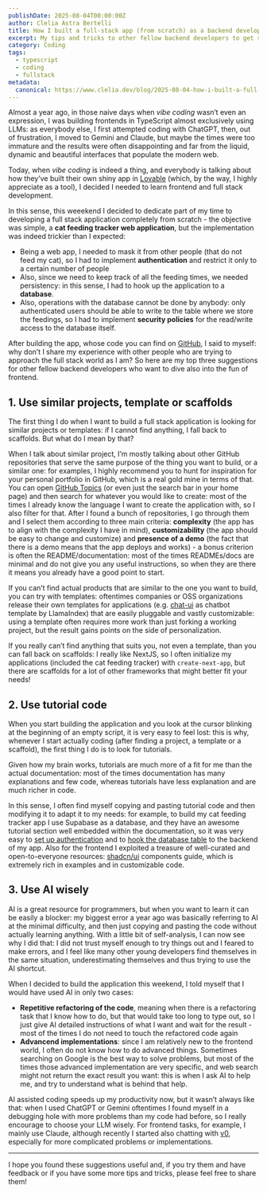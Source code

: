 ```yaml
---
publishDate: 2025-08-04T00:00:00Z
author: Clelia Astra Bertelli
title: How I built a full-stack app (from scratch) as a backend developer
excerpt: My tips and tricks to other fellow backend developers to get started on building effective full stack applications.
category: Coding
tags:
  - typescript
  - coding
  - fullstack
metadata:
  canonical: https://www.clelia.dev/blog/2025-08-04-how-i-built-a-full-stack-app-from-scratch-as-a-backend-developer
---
```


Almost a year ago, in those naive days when *vibe coding* wasn’t even an expression, I was building frontends in TypeScript almost exclusively using LLMs: as everybody else, I first attempted coding with ChatGPT, then, out of frustration, I moved to Gemini and Claude, but maybe the times were too immature and the results were often disappointing and far from the liquid, dynamic and beautiful interfaces that populate the modern web.

Today, when *vibe coding* is indeed a thing, and everybody is talking about how they’ve built their own shiny app in [Lovable](https://lovable.dev) (which, by the way, I highly appreciate as a tool), I decided I needed to learn frontend and full stack development.

In this sense, this weeekend I decided to dedicate part of my time to developing a full stack application completely from scratch - the objective was simple, a **cat feeding tracker web application**, but the implementation was indeed trickier than I expected:

- Being a web app, I needed to mask it from other people (that do not feed my cat), so I had to implement **authentication** and restrict it only to a certain number of people
- Also, since we need to keep track of all the feeding times, we needed persistency: in this sense, I had to hook up the application to a **database**.
- Also, operations with the database cannot be done by anybody: only authenticated users should be able to write to the table where we store the feedings, so I had to implement **security policies** for the read/write access to the database itself.

After building the app, whose code you can find on [GitHub](https://github.com/AstraBert/cat-feeding-app), I said to myself: why don’t I share my experience with other people who are trying to approach the full stack world as I am? So here are my top three suggestions for other fellow backend developers who want to dive also into the fun of frontend.

## 1. Use similar projects, template or scaffolds

The first thing I do when I want to build a full stack application is looking for similar projects or templates: if I cannot find anything, I fall back to scaffolds. But what do I mean by that?

When I talk about similar project, I’m mostly talking about other GitHub repositories that serve the same purpose of the thing you want to build, or a similar one: for examples, I highly recommend you to hunt for inspiration for your personal portfolio in GitHub, which is a real gold mine in terms of that. You can open [GitHub Topics](https://github.com/topics) (or even just the search bar in your home page) and then search for whatever you would like to create: most of the times I already know the language I want to create the application with, so I also filter for that. After I found a bunch of repositories, I go through them and I select them according to three main criteria: **complexity** (the app has to align with the complexity I have in mind), **customizability** (the app should be easy to change and customize) and **presence of a demo** (the fact that there is a demo means that the app deploys and works) - a bonus criterion is often the README/documentation: most of the times READMEs/docs are minimal and do not give you any useful instructions, so when they are there it means you already have a good point to start.

If you can’t find actual products that are similar to the one you want to build, you can try with templates: oftentimes companies or OSS organizations release their own templates for applications (e.g. [chat-ui](https://ui.llamaindex.ai) as  chatbot template by LlamaIndex) that are easily pluggable and vastly customizable: using a template often requires more work than just forking a working project, but the result gains points on the side of personalization.

If you really can’t find anything that suits you, not even a template, than you can fall back on scaffolds: I really like NextJS, so I often initialize my applications (included the cat feeding tracker) with `create-next-app`, but there are scaffolds for a lot of other frameworks that might better fit your needs!

## 2. Use tutorial code

When you start building the application and you look at the cursor blinking at the beginning of an empty script, it is very easy to feel lost: this is why, whenever I start actually coding (after finding a project, a template or a scaffold), the first thing I do is to look for tutorials. 

Given how my brain works, tutorials are much more of a fit for me than the actual documentation: most of the times documentation has many explanations and few code, whereas tutorials have less explanation and are much richer in code.

In this sense, I often find myself copying and pasting tutorial code and then modifying it to adapt it to my needs: for example, to build my cat feeding tracker app I use Supabase as a database, and they have an awesome tutorial section well embedded within the documentation, so it was very easy to [set up authentication](https://supabase.com/docs/guides/auth/server-side/nextjs) and to [hook the database table](https://supabase.com/docs/guides/getting-started/quickstarts/nextjs) to the backend of my app. Also for the frontend I exploited a treasure of well-curated and open-to-everyone resources: [shadcn/ui](https://ui.shadcn.com) components guide, which is extremely rich in examples and in customizable code.

## 3. Use AI wisely

AI is a great resource for programmers, but when you want to learn it can be easily a blocker: my biggest error a year ago was basically referring to AI at the minimal difficulty, and then just copying and pasting the code without actually learning anything. With a little bit of self-analysis, I can now see why I did that: I did not trust myself enough to try things out and I feared to make errors, and I feel like many other young developers find themselves in the same situation, underestimating themselves and thus trying to use the AI shortcut.

When I decided to build the application this weekend, I told myself that I would have used AI in only two cases:

- **Repetitive refactoring of the code**, meaning when there is a refactoring task that I know how to do, but that would take too long to type out, so I just give AI detailed instructions of what I want and wait for the result - most of the times I do not need to touch the refactored code again
- **Advancend implementations**: since I am relatively new to the frontend world, I often do not know how to do advanced things. Sometimes searching on Google is the best way to solve problems, but most of the times those advanced implementation are very specific, and web search might not return the exact result you want: this is when I ask AI to help me, and try to understand what is behind that help.

AI assisted coding speeds up my productivity now, but it wasn’t always like that: when I used ChatGPT or Gemini oftentimes I found myself in a debugging hole with more problems than my code had before, so I really encourage to choose your LLM wisely. For frontend tasks, for example, I mainly use Claude, although recently I started also chatting with [v0](https://v0.dev), especially for more complicated problems or implementations.

---

I hope you found these suggestions useful and, if you try them and have feedback or if you have some more tips and tricks, please feel free to share them!